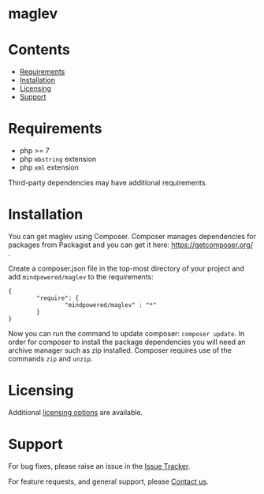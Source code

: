 
maglev
======

Contents
========

* [Requirements](#requirements)
* [Installation](#installation)
* [Licensing](#licensing)
* [Support](#support)

# Requirements
- php >= 7
- php `mbstring` extension
- php `xml` extension


Third-party dependencies may have additional requirements.

# Installation

You can get maglev using Composer. Composer manages dependencies for packages from Packagist and you can get it here: <https://getcomposer.org/> .

Create a composer.json file in the top-most directory of your project and add `mindpowered/maglev` to the requirements:
```
{
        "require": {
                "mindpowered/maglev" : "*"
        }
}
```
Now you can run the command to update composer: `composer update`. In order for composer to install the package dependencies you will need an archive manager such as zip installed. Composer requires use of the commands `zip` and `unzip`.


# Licensing
Additional [licensing options][licensing] are available.

# Support
For bug fixes, please raise an issue in the [Issue Tracker][bugs].

For feature requests, and general support, please [Contact us][contact].



[bugs]: https://github.com/mindpowered/maglev-php/issues
[contact]: https://mindpowered.dev/support.html?ref=maglev-php/
[licensing]: https://mindpowered.dev/?ref=maglev-php
